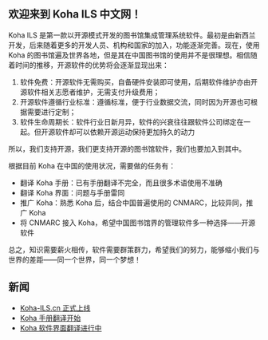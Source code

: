 ## 欢迎来到 Koha ILS 中文网！

Koha ILS 是第一款以开源模式开发的图书馆集成管理系统软件。最初是由新西兰开发，后来随着更多的开发人员、机构和国家的加入，功能逐渐完善。现在，使用 Koha 的图书馆遍及世界各地，但是其在中国图书馆的使用并不是很理想。相信随着时间的推移，开源软件的优势将会逐渐显现出来：

1. 软件免费：开源软件无需购买，自备硬件安装即可使用，后期软件维护亦由开源软件相关志愿者维护，无需支付升级费用；
2. 开源软件遵循行业标准：遵循标准，便于行业数据交流，同时因为开源也可根据需要进行定制；
3. 软件生命周期长：软件行业日新月异，软件的兴衰往往跟软件公司绑定在一起。但开源软件却可以依赖开源运动保持更加持久的动力

所以，我们支持开源，我们更支持开源的图书馆软件，我们也要加入到其中。

根据目前 Koha 在中国的使用状况，需要做的任务有：

- 翻译 Koha 手册：已有手册翻译不完全，而且很多术语使用不准确
- 翻译 Koha 界面：问题与手册雷同
- 推广 Koha：熟悉 Koha 后，结合中国普遍使用的 CNMARC，比较异同，推广 Koha
- 将 CNMARC 接入 Koha，希望中国图书馆界的管理软件多一种选择——开源软件

总之，知识需要薪火相传，软件需要群策群力，希望我们的努力，能够缩小我们与世界的差距——同一个世界，同一个梦想！

## 新闻

- [Koha-ILS.cn 正式上线](/blogs/koha-ils_cn_is_comming)
- [Koha 手册翻译开始](/blogs/koha_manual_translating)
- [Koha 软件界面翻译进行中](/blogs/koha_translating)

